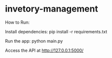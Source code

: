# invetory-management
How to Run:

Install dependencies: pip install -r requirements.txt

Run the app: python main.py

Access the API at http://127.0.0.1:5000/
